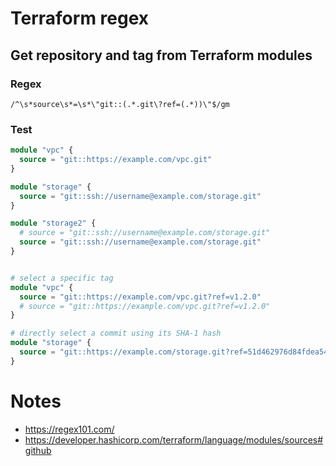 # Terraform regex

## Get repository and tag from Terraform modules

### Regex

```regex
/^\s*source\s*=\s*\"git::(.*.git\?ref=(.*))\"$/gm
```

### Test

```terraform
module "vpc" {
  source = "git::https://example.com/vpc.git"
}

module "storage" {
  source = "git::ssh://username@example.com/storage.git"
}

module "storage2" {
  # source = "git::ssh://username@example.com/storage.git"
  source = "git::ssh://username@example.com/storage.git"
}


# select a specific tag
module "vpc" {
  source = "git::https://example.com/vpc.git?ref=v1.2.0"
  # source = "git::https://example.com/vpc.git?ref=v1.2.0"
}

# directly select a commit using its SHA-1 hash
module "storage" {
  source = "git::https://example.com/storage.git?ref=51d462976d84fdea54b47d80dcabbf680badcdb8"
}
```

# Notes

- https://regex101.com/
- https://developer.hashicorp.com/terraform/language/modules/sources#github
